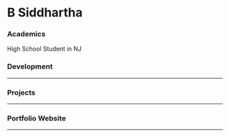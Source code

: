 # B Siddhartha

### Academics

High School Student in NJ

### Development

-----


### Projects

-----

### Portfolio Website

-----
